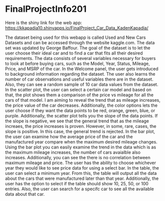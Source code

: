 # FinalProjectInfo201

Here is the shiny link for the web app: https://kkapadia10.shinyapps.io/FinalProject_Car_Data_KadenKapadia/

The dataset being used for this webapp is called Used and New Cars Datasets and can be accessed through the website kaggle.com. The data set was updated by George Baffour. 
The goal of the dataset is to let the user choose their ideal car and to find a car that fits all their desired requirements. 
The data consists of several variables necessary for buyers to look at before buying cars, such as the Model, Year, Status, Mileage, Price, and MSRP of the car. 
In the Welcome panel, the user gets introduced to background information regarding the dataset. The user also learns the number of car observations and useful variables there are in the dataset. Also, they can see a random sample of 10 car data values from the dataset.
In the scatter plot, the user can select a certain car model and based on that, the plot shows them a comparison of the price vs mileage for all the cars of that model. I am aiming to reveal the trend that as mileage increases, the price value of the car decreases. Additionally, the color options lets the user choose if they want the data points to be red, orange, green, blue, or purple. Additionally, the scatter plot tells you the slope of the data points. If the slope is negative, we see that the general trend that as the mileage increaes, the price increases is proven. However, in some, rare, cases, the slope is positive. In this case, the general trend is rejected. 
In the bar plot, the user can examine how the average price of the car and the manufactured year compare when the maximum desired mileage changes. Using the bar plot you can easily examine the trend in the data which is as the maximum mileage increases, the number of cars avaialble also increases. Additionally, you can see the there is no correlation between maximum mileage and price. The user has the ability to choose whichever year they would like to see price data for using a select bar.
In the table, the user can select a minimum year. From this, the table will output all the data about the cars that were manufactured later than that year. Additionally, the user has the option to select if the table should show 10, 25, 50, or 100 entries. Also, the user can search for a specifc car to see all the available data about that car.
